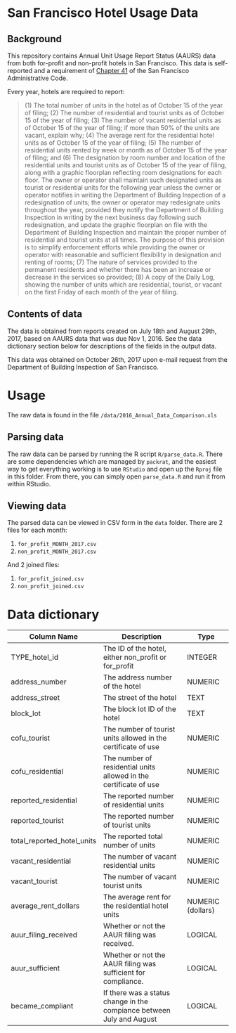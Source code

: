 # San Francisco Hotel Usage Data

## Background 
This repository contains Annual Unit Usage Report Status (AAURS) data from both for-profit and non-profit hotels in San Francisco. This data is self-reported and a requirement of [Chapter 41](http://library.amlegal.com/nxt/gateway.dll/California/administrative/chapter41residentialhotelunitconversiona?f=templates$fn=default.htm$3.0$vid=amlegal:sanfrancisco_ca$anc=JD_41.10) of the San Francisco Administrative Code.

Every year, hotels are required to report:

> (1)   The total number of units in the hotel as of October 15 of the year of filing;
      (2)   The number of residential and tourist units as of October 15 of the year of filing;
      (3)   The number of vacant residential units as of October 15 of the year of filing; if more than 50% of the units are vacant, explain why;
      (4)   The average rent for the residential hotel units as of October 15 of the year of filing;
      (5)   The number of residential units rented by week or month as of October 15 of the year of filing; and
      (6)   The designation by room number and location of the residential units and tourist units as of October 15 of the year of filing, along with a graphic floorplan reflecting room designations for each floor. The owner or operator shall maintain such designated units as tourist or residential units for the following year unless the owner or operator notifies in writing the Department of Building Inspection of a redesignation of units; the owner or operator may redesignate units throughout the year, provided they notify the Department of Building Inspection in writing by the next business day following such redesignation, and update the graphic floorplan on file with the Department of Building Inspection and maintain the proper number of residential and tourist units at all times. The purpose of this provision is to simplify enforcement efforts while providing the owner or operator with reasonable and sufficient flexibility in designation and renting of rooms;
      (7)   The nature of services provided to the permanent residents and whether there has been an increase or decrease in the services so provided;
      (8)   A copy of the Daily Log, showing the number of units which are residential, tourist, or vacant on the first Friday of each month of the year of filing.

## Contents of data

The data is obtained from reports created on  July 18th and August 29th, 2017, based on AAURS data that was due Nov 1, 2016. See the data dictionary section below for descriptions of the fields in the output data.

This data was obtained on October 26th, 2017 upon e-mail request from the Department of Building Inspection of San Francisco. 

# Usage

The raw data is found in the file `/data/2016_Annual_Data_Comparison.xls`

## Parsing data

The raw data can be parsed by running the R script `R/parse_data.R`. There are some dependencies which are managed by `packrat`, and the easiest way to get everything working is to use `RStudio` and open up the `Rproj` file in this folder. From there, you can simply open `parse_data.R` and run it from within RStudio.  

## Viewing data

The parsed data can be viewed in CSV form in the `data` folder. There are 2 files for each month:

1. `for_profit_MONTH_2017.csv` 
2. `non_profit_MONTH_2017.csv`

And 2 joined files:

1. `for_profit_joined.csv`
2. `non_profit_joined.csv`

# Data dictionary

| Column Name | Description | Type | 
| --- | --- | --- | 
| TYPE_hotel_id | The ID of the hotel, either non_profit or for_profit | INTEGER | 
| address_number | The address number of the hotel | NUMERIC | 
| address_street | The street of the hotel | TEXT |  
| block_lot | The block lot ID of the hotel | TEXT | 
|cofu_tourist|The number of tourist units allowed in the certificate of use | NUMERIC | 
|cofu_residential|The number of residential units allowed in the certificate of use | NUMERIC | 
|reported_residential |The reported number of residential units | NUMERIC | 
|reported_tourist |The reported number of tourist units | NUMERIC | 
|total_reported_hotel_units | The reported total number of units | NUMERIC | 
|vacant_residential|The number of vacant residential units | NUMERIC | 
|vacant_tourist|The number of vacant tourist units | NUMERIC | 
|average_rent_dollars | The average rent for the residential hotel units| NUMERIC (dollars) | 
| auur_filing_received | Whether or not the AAUR filing was received. | LOGICAL | 
| auur_sufficient | Whether or not the AAUR filing was sufficient for compliance. | LOGICAL | 
| became_compliant | If there was a status change in the compiance between July and August | LOGICAL | 
